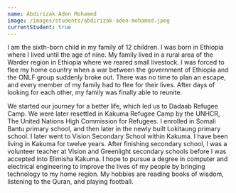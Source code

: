 ```yaml
---
name: Abdirizak Aden Mohamed
image: /images/students/abdirizak-aden-mohamed.jpeg
currentStudent: true
---
```


I am the sixth-born child in my family of 12 children. I was born in Ethiopia where I lived until the age of nine. My family lived in a rural area of the Warder region in Ethiopia where we reared small livestock. I was forced to flee my home country when a war between the government of Ethiopia and the ONLF group suddenly broke out. There was no time to plan an escape, and every member of my family had to flee for their lives. After days of looking for each other, my family was finally able to reunite.

We started our journey for a better life, which led us to Dadaab Refugee Camp. We were later resettled in Kakuma Refugee Camp by the UNHCR, The United Nations High Commission for Refugees. I enrolled in Somali Bantu primary school, and then later in the newly built Lokitaung primary school. I later went to Vision Secondary School within Kakuma. I have been living in Kakuma for twelve years. After finishing secondary school, I was a volunteer teacher at Vision and Greenlight secondary schools before I was accepted into Elimisha Kakuma. I hope to pursue a degree in computer and electrical engineering to improve the lives of my people by bringing technology to my home region. My hobbies are reading books of wisdom, listening to the Quran, and playing football.
